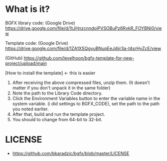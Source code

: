 # What is it?

BGFX library code:
(Google Drive)
https://drive.google.com/file/d/1tJHnzcnndoiPVSOBuPz6RvkR_FOYBNi0/view

Template code:
(Google Drive)
https://drive.google.com/file/d/1ZA1XSQgvuBNupEeJdjjr3a-t4srHyZcE/view

(GitHub)
https://github.com/levelhoon/bgfx-template-for-new-project/upload/main

[How to install the template] <- this is easier
1. After receiving the above compressed files, unzip them.
(It doesn't matter if you don't unpack it in the same folder)
2. Note the path to the Library Code directory.
3. Click the Environment Variables button to enter the variable name in the system variable.
(i did settings to  BGFX_CODE), set the path to the path you noted earlier.
4. After that, build and run the template project.
5. You should to change from 64-bit to 32-bit.

# LICENSE
- https://github.com/bkaradzic/bgfx/blob/master/LICENSE

